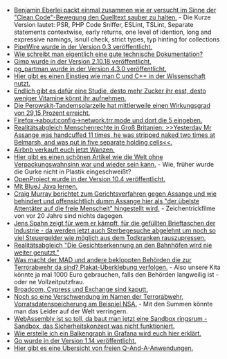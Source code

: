 * [Benjamin Eberlei packt einmal zusammen wie er versucht im Sinne der "Clean Code"-Bewegung den Quelltext sauber zu halten.](https://beberlei.de/2020/02/25/clean_code_object_calisthenics_rules_i_try_to_follow.html) - Die Kurze Version lautet: PSR, PHP Code Sniffer, ESLint, TSLint, Separate statements contextwise, early returns, one level of idention, long and expressive namings, isnull check, strict types, typ hinting for collections
* [PipeWire wurde in der Version 0.3 veröffentlicht.](https://www.pro-linux.de/news/1/27824/pipewire-03-mit-stabilen-schnittstellen.html)
* [Wie schreibt man eigentlich eine gute technische Dokumentation?](https://opensource.com/article/20/2/technical-resume-writing)
* [Gimp wurde in der Version 2.10.18 veröffentlicht.](https://www.phoronix.com/scan.php?page=news_item&px=GIMP-2.10.18-Released)
* [pg_partman wurde in der Version 4.3.0 veröffentlicht.](https://www.postgresql.org/about/news/2014/)
* [Hier gibt es einen Einstieg wie man C und C++ in der Wissenschaft nutzt.](https://opensource.com/article/20/2/c-data-science)
* [Endlich gibt es dafür eine Studie, desto mehr Zucker ihr esst, desto weniger Vitamine könnt ihr aufnehmen.](https://netzfrauen.org/2020/02/24/sugar-3/)
* [Die Perowskit-Tandemsolarzelle hat mittlerweile einen Wirkungsgrad von 29,15 Prozent erreicht.](https://www.sonnenseite.com/de/wissenschaft/rekord-wirkungsgrad-von-perowskit-tandemsolarzelle-springt-auf-2915-prozent.html)
* [Firefox->about:config->network.trr.mode und dort die 5 eingeben.](https://wiki.mozilla.org/Trusted_Recursive_Resolver#network.trr.mode)
* [Realitätsabgleich Menschenrechte in Groß Britanien: >>Yesterday Mr Assange was handcuffed 11 times, he was stripped naked two times at Belmarsh, and was put in five separate holding cells<<.](https://blog.fefe.de/?ts=a0ab8746)
* [Airbnb verkauft euch jetzt Wanzen.](https://blog.fefe.de/?ts=a0ad7734)
* [Hier gibt es einen schönen Artikel wie die Welt ohne Verpackungswahnsinn war und wieder sein kann.](https://netzfrauen.org/2020/02/26/waste-3-2/) - Wie, früher wurde die Gurke nicht in Plastik eingeschweißt?
* [OpenProject wurde in der Version 10.4 veröffentlicht.](https://www.pro-linux.de/news/1/27825/openproject-104-freigegeben.html)
* [Mit BlueJ Java lernen.](https://opensource.com/article/20/2/learn-java-bluej)
* [Craig Murray berichtet zum Gerichtsverfahren gegen Assange und wie behindert und offensichtlich dumm Assange hier als "der übelste Attentäter auf die freie Menscheit" hingestellt wird.](https://blog.fefe.de/?ts=a0a89791) - Zeichentrickfilme von vor 20 Jahre sind nichts dagegen.
* [Jens Spahn zeigt für wem er kämpft, für die gefüllten Brieftaschen der Industrie - da werden jetzt auch Sterbegesuche abgelehnt um noch so viel Steuergelder wie möglich aus dem Todkranken rauszupressen.](https://blog.fefe.de/?ts=a0a88e89)
* [Realitätsabgleich "Die Gesichtserkennung an den Bahnhöfen wird nie weiter genutzt."](https://blog.fefe.de/?ts=a0a88cdf)
* [Was macht der MAD und andere bekloppten Behörden die zur Terrorabwehr da sind? Plakat-Überklebung verfolgen.](https://blog.fefe.de/?ts=a0a95835) - Also unsere Kita könnte ja mal 1000 Euro gebrauchen, falls den Behörden langweilig ist - oder ne Vollzeitputzfrau.
* [Broadcom, Cypress und Exchange sind kaputt.](https://blog.fefe.de/?ts=a0a83a85)
* [Noch so eine Verschwendung im Namen der Terrorabwehr, Vorratsdatenspeicherung am Beispiel NSA.](https://www.golem.de/news/vorratsdatenspeicherung-100-millionen-dollar-fuer-eine-telefonnummer-2002-146895-rss.html) - Mit den Summen könnte man das Leider auf der Welt verringern.
* [WebAssembly ist so toll, da baut man jetzt eine Sandbox ringsrum - Sandbox, das Sicherheitskonzept was nicht funktioniert.](https://www.golem.de/news/rlbox-firefox-bekommt-webassembly-sandbox-2002-146891-rss.html)
* [Wie erstelle ich ein Balkengraph in Grafana wird euch hier erklärt.](https://utcc.utoronto.ca/~cks/space/blog/sysadmin/GrafanaMakeBarGraph)
* [Go wurde in der Version 1.14 veröffentlicht.](https://www.golem.de/news/programmiersprache-go-1-14-erscheint-mit-stabilem-modulsystem-2002-146876-rss.html)
* [Hier gibt es eine Übersicht von freien Q-And-A-Anwendungen.](https://opensource.com/article/20/2/open-source-qa)

